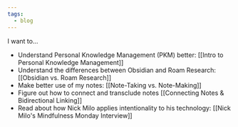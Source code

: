 ```yaml
---
tags:
  - blog
---
```


I want to...

- Understand Personal Knowledge Management (PKM) better: [[Intro to Personal Knowledge Management]]
- Understand the differences between Obsidian and Roam Research: [[Obsidian vs. Roam Research]]
- Make better use of my notes: [[Note-Taking vs. Note-Making]]
- Figure out how to connect and transclude notes [[Connecting Notes & Bidirectional Linking]]
- Read about how Nick Milo applies intentionality to his technology: [[Nick Milo's Mindfulness Monday Interview]]
